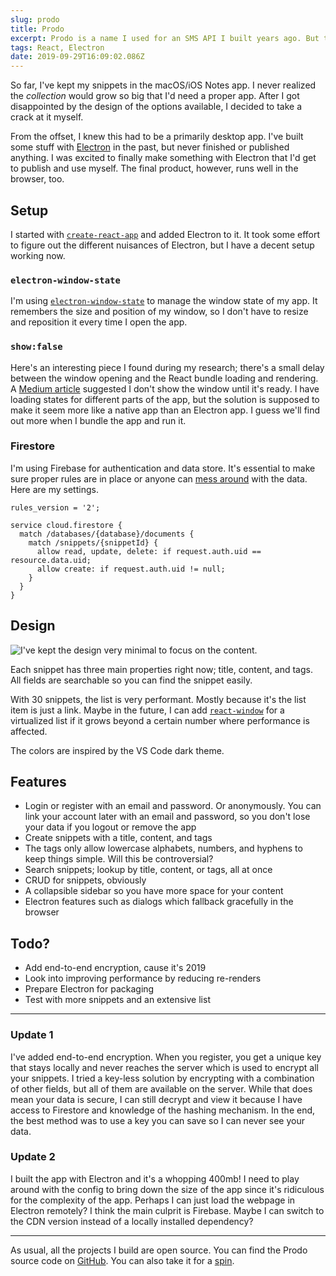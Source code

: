 ```yaml
---
slug: prodo
title: Prodo
excerpt: Prodo is a name I used for an SMS API I built years ago. But that never panned out, so I repurposed it when I built a snippet manager last weekend.
tags: React, Electron
date: 2019-09-29T16:09:02.086Z
---
```


So far, I've kept my snippets in the macOS/iOS Notes app. I never realized the _collection_ would grow so big that I'd need a proper app. After I got disappointed by the design of the options available, I decided to take a crack at it myself.

From the offset, I knew this had to be a primarily desktop app. I've built some stuff with [Electron](https://electronjs.org) in the past, but never finished or published anything. I was excited to finally make something with Electron that I'd get to publish and use myself. The final product, however, runs well in the browser, too.

## Setup

I started with [`create-react-app`](https://create-react-app.dev) and added Electron to it. It took some effort to figure out the different nuisances of Electron, but I have a decent setup working now.

### `electron-window-state`

I'm using [`electron-window-state`](https://github.com/mawie81/electron-window-state) to manage the window state of my app. It remembers the size and position of my window, so I don't have to resize and reposition it every time I open the app.

### `show:false`

Here's an interesting piece I found during my research; there's a small delay between the window opening and the React bundle loading and rendering. A [Medium article](https://blog.avocode.com/4-must-know-tips-for-building-cross-platform-electron-apps-f3ae9c2bffff) suggested I don't show the window until it's ready. I have loading states for different parts of the app, but the solution is supposed to make it seem more like a native app than an Electron app. I guess we'll find out more when I bundle the app and run it.

### Firestore

I'm using Firebase for authentication and data store. It's essential to make sure proper rules are in place or anyone can [mess around](https://news.ycombinator.com/item?id=17424538) with the data. Here are my settings.

```
rules_version = '2';

service cloud.firestore {
  match /databases/{database}/documents {
    match /snippets/{snippetId} {
      allow read, update, delete: if request.auth.uid == resource.data.uid;
      allow create: if request.auth.uid != null;
    }
  }
}
```

## Design

![I've kept the design very minimal to focus on the content.](prodo.png)

Each snippet has three main properties right now; title, content, and tags. All fields are searchable so you can find the snippet easily.

With 30 snippets, the list is very performant. Mostly because it's the list item is just a link. Maybe in the future, I can add [`react-window`](https://github.com/bvaughn/react-window) for a virtualized list if it grows beyond a certain number where performance is affected.

The colors are inspired by the VS Code dark theme.

## Features

- Login or register with an email and password. Or anonymously. You can link your account later with an email and password, so you don't lose your data if you logout or remove the app
- Create snippets with a title, content, and tags
- The tags only allow lowercase alphabets, numbers, and hyphens to keep things simple. Will this be controversial?
- Search snippets; lookup by title, content, or tags, all at once
- CRUD for snippets, obviously
- A collapsible sidebar so you have more space for your content
- Electron features such as dialogs which fallback gracefully in the browser

## Todo?

- Add end-to-end encryption, cause it's 2019
- Look into improving performance by reducing re-renders
- Prepare Electron for packaging
- Test with more snippets and an extensive list

---

### Update 1

I've added end-to-end encryption. When you register, you get a unique key that stays locally and never reaches the server which is used to encrypt all your snippets. I tried a key-less solution by encrypting with a combination of other fields, but all of them are available on the server. While that does mean your data is secure, I can still decrypt and view it because I have access to Firestore and knowledge of the hashing mechanism. In the end, the best method was to use a key you can save so I can never see your data.

### Update 2

I built the app with Electron and it's a whopping 400mb! I need to play around with the config to bring down the size of the app since it's ridiculous for the complexity of the app. Perhaps I can just load the webpage in Electron remotely? I think the main culprit is Firebase. Maybe I can switch to the CDN version instead of a locally installed dependency?

---

As usual, all the projects I build are open source. You can find the Prodo source code on [GitHub](https://github.com/alizahid/prodo). You can also take it for a [spin](https://prodo.onrender.com).
